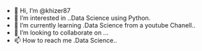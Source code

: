 - 👋 Hi, I’m @khizer87
- 👀 I’m interested in ..Data Science using Python.
- 🌱 I’m currently learning .Data Science from a youtube Chanell..
- 💞️ I’m looking to collaborate on ...
- 📫 How to reach me .Data Science..

<!---
khizer87/khizer87 is a ✨ special ✨ repository because its `README.md` (this file) appears on your GitHub profile.
You can click the Preview link to take a look at your changes.
--->
